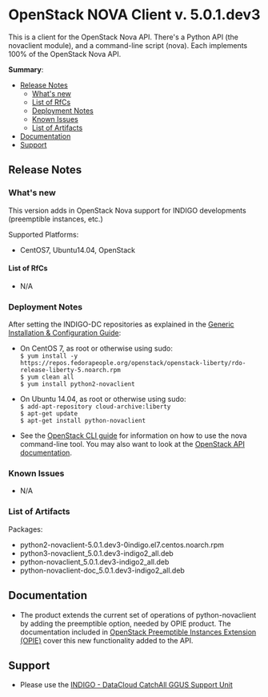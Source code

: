 # OpenStack NOVA Client v. 5.0.1.dev3

This is a client for the OpenStack Nova API. There's a Python API (the novaclient module), and a command-line script (nova). Each implements 100% of the OpenStack Nova API.

**Summary**:
* [Release Notes](#id1)
  * [What's new](#id2)
  * [List of RfCs](#id3)
  * [Deployment Notes](#id4)
  * [Known Issues](#id5)
  * [List of Artifacts](#id7)
* [Documentation](#id6)
* [Support](#id8)


<a id="id1"></a>
## Release Notes

<a id="id2"></a>
### What's new

This version adds in OpenStack Nova support for INDIGO developments (preemptible instances, etc.)

Supported Platforms:
* CentOS7, Ubuntu14.04, OpenStack
 
<a id="id3"></a>
#### List of RfCs 

* N/A


<a id="id4"></a>
### Deployment Notes

After setting the INDIGO-DC repositories as explained in the [Generic Installation & Configuration Guide](../generic_installation_and_configuration_guide_1.md):
* On CentOS 7, as root or otherwise using sudo:<br>
  ```$ yum install -y https://repos.fedorapeople.org/openstack/openstack-liberty/rdo-release-liberty-5.noarch.rpm```<br>
  ```$ yum clean all```<br>
  ```$ yum install python2-novaclient```<br>
* On Ubuntu 14.04, as root or otherwise using sudo:<br>
  ```$ add-apt-repository cloud-archive:liberty```<br>
  ```$ apt-get update```<br>
  ```$ apt-get install python-novaclient```<br>

* See the [OpenStack CLI guide](http://docs.openstack.org/cli-reference/nova.html) for information on how to use the nova command-line tool. You may also want to look at the [OpenStack API documentation](http://developer.openstack.org/api-ref-compute-v2.1.html).

<a id="id5"></a>
### Known Issues

* N/A

<a id="id7"></a>
### List of Artifacts

Packages:
* python2-novaclient-5.0.1.dev3-0indigo.el7.centos.noarch.rpm
* python3-novaclient_5.0.1.dev3-indigo2_all.deb
* python-novaclient_5.0.1.dev3-indigo2_all.deb
* python-novaclient-doc_5.0.1.dev3-indigo2_all.deb

<a id="id6"></a>
## Documentation

* The product extends the current set of operations of python-novaclient by adding the preemptible option, needed by OPIE product. The documentation included in [OpenStack Preemptible Instances Extension (OPIE)](indigo1/opie1.md) cover this new functionality added to the API.

<a id="id8"></a>
## Support

* Please use the [INDIGO - DataCloud CatchAll GGUS Support Unit](https://wiki.egi.eu/wiki/GGUS:INDIGO_DataCloud_Catch-all_FAQ)
